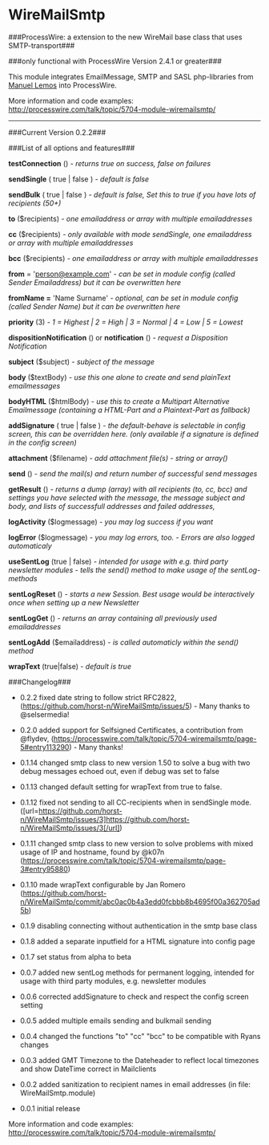 WireMailSmtp
============

###ProcessWire: a extension to the new WireMail base class that uses SMTP-transport###

###only functional with ProcessWire Version 2.4.1 or greater###

This module integrates EmailMessage, SMTP and SASL php-libraries from [Manuel Lemos](http://www.phpclasses.org/browse/author/1.html) into ProcessWire.


More information and code examples: http://processwire.com/talk/topic/5704-module-wiremailsmtp/

---


###Current Version 0.2.2###


###List of all options and features###

**testConnection** () *- returns true on success, false on failures*


**sendSingle** ( true | false ) *- default is false*

**sendBulk** ( true | false ) *- default is false, Set this to true if you have lots of recipients (50+)*


**to** ($recipients) *- one emailaddress or array with multiple emailaddresses*

**cc** ($recipients) *- only available with mode sendSingle, one emailaddress or array with multiple emailaddresses*

**bcc** ($recipients) *- one emailaddress or array with multiple emailaddresses*



**from** = 'person@example.com' *- can be set in module config (called Sender Emailaddress) but it can be overwritten here*

**fromName =** 'Name Surname' *- optional, can be set in module config (called Sender Name) but it can be overwritten here*


**priority** (3) *- 1 = Highest | 2 = High | 3 = Normal | 4 = Low | 5 = Lowest*

**dispositionNotification** () or **notification** ()  *- request a Disposition Notification*


**subject** ($subject) *- subject of the message*

**body** ($textBody) *- use this one alone to create and send plainText emailmessages*

**bodyHTML** ($htmlBody) *- use this to create a Multipart Alternative Emailmessage (containing a HTML-Part and a Plaintext-Part as fallback)*

**addSignature** ( true | false ) *- the default-behave is selectable in config screen, this can be overridden here. (only available if a signature is defined in the config screen)*

**attachment** ($filename) *- add attachment file(s) - string or array()*


**send** () *- send the mail(s) and return number of successful send messages*


**getResult** () *- returns a dump (array) with all recipients (to, cc, bcc) and settings you have selected with the message, the message subject and body, and lists of successfull addresses and failed addresses,*


**logActivity** ($logmessage) *- you may log success if you want*

**logError** ($logmessage) *- you may log errors, too. - Errors are also logged automaticaly*


**useSentLog** (true | false) *- intended for usage with e.g. third party newsletter modules - tells the send() method to make usage of the sentLog-methods*

**sentLogReset** ()  *- starts a new Session. Best usage would be interactively once when setting up a new Newsletter*

**sentLogGet** ()  *- returns an array containing all previously used emailaddresses*

**sentLogAdd** ($emailaddress)  *- is called automaticly within the send() method*

**wrapText** (true|false) *- default is true*


###Changelog###

+    0.2.2  fixed date string to follow strict RFC2822, (https://github.com/horst-n/WireMailSmtp/issues/5) - Many thanks to @selsermedia!

+    0.2.0  added support for Selfsigned Certificates, a contribution from @flydev, (https://processwire.com/talk/topic/5704-wiremailsmtp/page-5#entry113290) - Many thanks!

+    0.1.14 changed smtp class to new version 1.50 to solve a bug with two debug messages echoed out, even if debug was set to false

+    0.1.13 changed default setting for wrapText from true to false.

+    0.1.12 fixed not sending to all CC-recipients when in sendSingle mode. ([url=https://github.com/horst-n/WireMailSmtp/issues/3]https://github.com/horst-n/WireMailSmtp/issues/3[/url])

+    0.1.11 changed smtp class to new version to solve problems with mixed usage of IP and hostname, found by @k07n (https://processwire.com/talk/topic/5704-wiremailsmtp/page-3#entry95880)

+    0.1.10 made wrapText configurable by Jan Romero (https://github.com/horst-n/WireMailSmtp/commit/abc0ac0b4a3edd0fcbbb8b4695f00a362705ad5b)

+    0.1.9  disabling connecting without authentication in the smtp base class

+    0.1.8  added a separate inputfield for a HTML signature into config page

+    0.1.7  set status from alpha to beta

+    0.0.7  added new sentLog methods for permanent logging, intended for usage with third party modules, e.g. newsletter modules

+    0.0.6  corrected addSignature to check and respect the config screen setting

+    0.0.5  added multiple emails sending and bulkmail sending

+    0.0.4  changed the functions "to" "cc" "bcc" to be compatible with Ryans changes

+    0.0.3  added GMT Timezone to the Dateheader to reflect local timezones and show DateTime correct in Mailclients

+    0.0.2  added sanitization to recipient names in email addresses (in file: WireMailSmtp.module)

+    0.0.1  initial release


More information and code examples: http://processwire.com/talk/topic/5704-module-wiremailsmtp/

